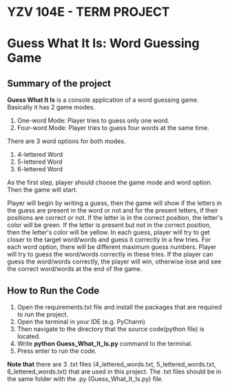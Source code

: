 # YZV 104E - TERM PROJECT
# Guess What It Is: Word Guessing Game
## Summary of the project
**Guess What It Is** is a console application of a word guessing game. Basically it has 2 game modes.
1. One-word Mode: Player tries to guess only one word.
2. Four-word Mode: Player tries to guess four words at the same time.

There are 3 word options for both modes.
1. 4-lettered Word
2. 5-lettered Word
3. 6-lettered Word

As the first step, player should choose the game mode and word option. Then the game will start.

Player will begin by writing a guess, then the game will show if the letters in the guess are 
present in the word or not and for the present letters, if their positions are correct or not.
If the letter is in the correct position, the letter's color will be green. If the letter is 
present but not in the correct position, then the letter's color will be yellow.
In each guess, player will try to get closer to the target word/words and guess it correctly in a few tries.
For each word option, there will be different maximum guess numbers. Player will try to guess the word/words
correctly in these tries. If the player can guess the word/words correctly, the player will win, otherwise lose and see 
the correct word/words at the end of the game.

## How to Run the Code
1. Open the requirements.txt file and install the packages that are required to run the project. 
2. Open the terminal in your IDE (e.g. PyCharm)
3. Then navigate to the directory that the source code(python file) is located.
4. Write **python Guess_What_It_Is.py** command to the terminal.
5. Press enter to run the code.


**Note that** there are 3 .txt files (4_lettered_words.txt, 5_lettered_words.txt, 6_lettered_words.txt) 
that are used in this project.
The .txt files should be in the same folder with the .py (Guess_What_It_Is.py) file.


